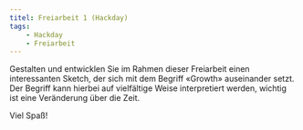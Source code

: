 ```yaml
---
titel: Freiarbeit 1 (Hackday)
tags: 
    - Hackday
    - Freiarbeit
---
```


Gestalten und entwicklen Sie im Rahmen dieser Freiarbeit einen interessanten Sketch, der sich mit dem Begriff «Growth» auseinander setzt. Der Begriff kann hierbei auf vielfältige Weise interpretiert werden, wichtig ist eine Veränderung über die Zeit.

Viel Spaß!